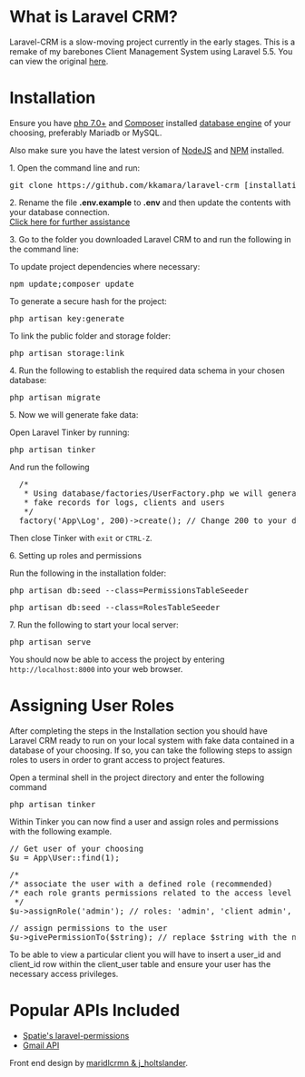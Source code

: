 # What is Laravel CRM?
<p>Laravel-CRM is a slow-moving project currently in the early stages. This is a remake of my barebones Client Management System using Laravel 5.5. You can view the original <a href="https://github.com/kkamara/crm">here</a>.</p>

# Installation
<p>Ensure you have <a href="http://php.net/downloads.php">php 7.0+</a> and <a href='https://getcomposer.org/'>Composer</a> installed <a href="https://laravel.com/docs/5.5/database#configuration">database engine</a> of your choosing, preferably Mariadb or MySQL.</p>
<p>Also make sure you have the latest version of <a href="https://nodejs.org/en/">NodeJS</a> and <a href="https://www.npmjs.com/">NPM</a> installed.</p>
<p>1. Open the command line and run:</p>
<p><pre>git clone https://github.com/kkamara/laravel-crm [installation-path]</pre></p>
<p>
  <span>2. Rename the file <b>.env.example</b> to <b>.env</b> and then update the contents with your database connection.</span>
  <br>
  <span><a href='https://laravel.com/docs/5.5/configuration#environment-configuration'>Click here for further assistance</a></span>
 </p>
<p>3. Go to the folder you downloaded Laravel CRM to and run the following in the command line:</p>
<p>To update project dependencies where necessary:</p>
<p><pre>npm update;composer update</pre></p>
<p>To generate a secure hash for the project:</p>
<p><pre>php artisan key:generate</pre></p>
<p>To link the public folder and storage folder:</p>
<p><pre>php artisan storage:link</pre></p>
<p>4. Run the following to establish the required data schema in your chosen database:</p>
<p><pre>php artisan migrate</pre></p>
<p>5. Now we will generate fake data:</p>
<p>Open Laravel Tinker by running:</p>
<p><pre>php artisan tinker</pre></p>
<p>And run the following</p>
<p><pre>
  /*
   * Using database/factories/UserFactory.php we will generate
   * fake records for logs, clients and users
   */
  factory('App\Log', 200)->create(); // Change 200 to your desired number
</pre></p>
<p>Then close Tinker with <code>exit</code> or <code>CTRL-Z</code>.</p>
<p>6. Setting up roles and permissions</p>
<p>Run the following in the installation folder:</p>
<p><pre>php artisan db:seed --class=PermissionsTableSeeder</pre></p>
<p><pre>php artisan db:seed --class=RolesTableSeeder</pre></p>
<p>7. Run the following to start your local server:</p>
<p><pre>php artisan serve</pre></p>
<p>You should now be able to access the project by entering <code>http://localhost:8000</code> into your web browser.</p>

# Assigning User Roles
<p>After completing the steps in the Installation section you should have Laravel CRM ready to run on your local system with fake data contained in a database of your choosing. If so, you can take the following steps to assign roles to users in order to grant access to project features.</p>
<p>Open a terminal shell in the project directory and enter the following command</p>
<p><pre>php artisan tinker</pre></p>
<p>Within Tinker you can now find a user and assign roles and permissions with the following example.</p>
<p><pre>// Get user of your choosing
$u = App\User::find(1);
</pre></p>
<p><pre>/*
/* associate the user with a defined role (recommended)
/* each role grants permissions related to the access level you would expect by the role name
 */
$u->assignRole('admin'); // roles: 'admin', 'client_admin', 'client_user'
</pre></p>
<p><pre>
// assign permissions to the user
$u->givePermissionTo($string); // replace $string with the name of the permission stored in the database
</pre></p>
<p>To be able to view a particular client you will have to insert a user_id and client_id row within the client_user table and ensure your user has the necessary access privileges.</p>

# Popular APIs Included
<ul>
<li><a href="https://github.com/spatie/laravel-permission">Spatie's laravel-permissions</a></li>
  <li><a href="https://developers.google.com/gmail/api/guides/">Gmail API</a></li>
</ul>

<p>Front end design by <a href="https://prepen.io/j_holtslander/pen/XmpMEp">maridlcrmn & j_holtslander</a>.</p>
